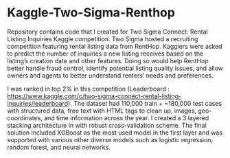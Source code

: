 # Kaggle-Two-Sigma-Renthop
Repository contains code that I created for Two Sigma Connect: Rental Listing Inquiries Kaggle competition. 
Two Sigma hosted a recruiting competition featuring rental listing data from RentHop. Kagglers were asked to predict the number of inquiries a new listing receives based on the listing’s creation date and other features. Doing so would help RentHop better handle fraud control, identify potential listing quality issues, and allow owners and agents to better understand renters’ needs and preferences.


I was ranked in top 2% in this competition (Leaderboard : https://www.kaggle.com/c/two-sigma-connect-rental-listing-inquiries/leaderboard). The dataset had 110,000 train + ~180,000 test cases with structured data, free text with HTML tags to clean up, images, geo-coordinates, and time information across the year. 
I created a 3 layered stacking architecture in with robust cross-validation scheme. The final solution included XGBoost as the most used model in the first layer and was supported with various other diverse models such as logistic regression, random forest, and neural networks.  
